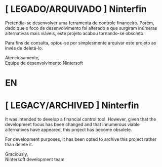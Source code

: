 # [ LEGADO/ARQUIVADO ] Ninterfin

Pretendia-se desenvolver uma ferramenta de controle financeiro. Porém, dado que o foco de desenvolvimento foi alterado e que surgiram inúmeras alternativas
mais viáveis, este projeto acabou tornando-se obsoleto.

Para fins de consulta, optou-se por simplesmente arquivar este projeto ao invés de deletá-lo.

Atenciosamente,\
Equipe de desenvolvimento Nintersoft

# EN

# [ LEGACY/ARCHIVED ] Ninterfin

It was intended to develop a financial control tool. However, given that the development focus has been changed and that innumerous viable alternatives have
appeared, this project has become obsolete.

For development purposes, it has been opted to archive this project rather than delete it.

Graciously,\
Nintersoft development team
